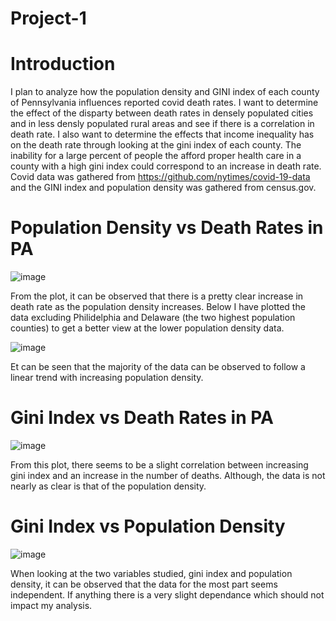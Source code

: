 # Project-1
# Introduction
I plan to analyze how the population density and GINI index of each county of Pennsylvania influences reported covid death rates. I want to determine the effect of the disparty between death rates in densely populated cities and in less densly populated rural areas and see if there is a correlation in death rate. I also want to determine the effects that income inequality has on the death rate through looking at the gini index of each county. The inability for a large percent of people the afford proper health care in a county with a high gini index could correspond to an increase in death rate. Covid data was gathered from https://github.com/nytimes/covid-19-data and the GINI index and population density was gathered from census.gov.
# Population Density vs Death Rates in PA
![image](https://user-images.githubusercontent.com/112734081/197309297-1194f095-8845-4ae6-b6de-ef50fe07238e.png)

From the plot, it can be observed that there is a pretty clear increase in death rate as the population density increases. Below I have plotted the data excluding Philidelphia and Delaware (the two highest population counties) to get a better view at the lower population density data.

![image](https://user-images.githubusercontent.com/112734081/197309415-8d35cc3c-272e-425f-bad1-5154c7dde99b.png)

Et can be seen that the majority of the data can be observed to follow a linear trend with increasing population density.
# Gini Index vs Death Rates in PA
![image](https://user-images.githubusercontent.com/112734081/197309584-8008816d-745b-4060-b1b1-5e168fad9f60.png)

From this plot, there seems to be a slight correlation between increasing gini index and an increase in the number of deaths. Although, the data is not nearly as clear is that of the population density.

# Gini Index vs Population Density
![image](https://user-images.githubusercontent.com/112734081/197309718-716f604d-d363-45ca-b977-52d5b2214b67.png)

When looking at the two variables studied, gini index and population density, it can be observed that the data for the most part seems independent. If anything there is a very slight dependance which should not impact my analysis.
